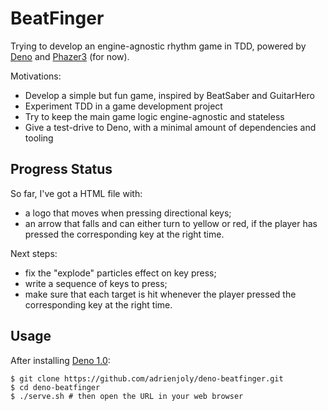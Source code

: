 # BeatFinger

Trying to develop an engine-agnostic rhythm game in TDD, powered by [Deno](https://deno.land/) and [Phazer3](https://phaser.io/phaser3) (for now).

Motivations:

- Develop a simple but fun game, inspired by BeatSaber and GuitarHero
- Experiment TDD in a game development project
- Try to keep the main game logic engine-agnostic and stateless
- Give a test-drive to Deno, with a minimal amount of dependencies and tooling

## Progress Status

So far, I've got a HTML file with:
- a logo that moves when pressing directional keys;
- an arrow that falls and can either turn to yellow or red, if the player has pressed the corresponding key at the right time.

Next steps:
- fix the "explode" particles effect on key press;
- write a sequence of keys to press;
- make sure that each target is hit whenever the player pressed the corresponding key at the right time.

## Usage

After installing [Deno 1.0](https://deno.land/#installation):

```
$ git clone https://github.com/adrienjoly/deno-beatfinger.git
$ cd deno-beatfinger
$ ./serve.sh # then open the URL in your web browser
```
